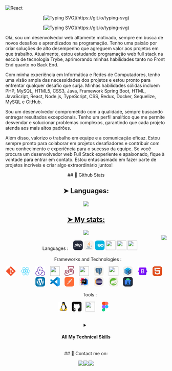 
 ![React](https://img.shields.io/badge/React-20232A?style=for-the-badge&logo=react&logoColor=61DAFB)

<div align="center">

[![Typing SVG](https://readme-typing-svg.herokuapp.com/?color=FFFFFF&size=35&center=true&vCenter=true&width=1000&lines=Olá,+Sou+Eduardo+Maurício+Dias;+Seja+bem+vindo+ao+meu+Github!!)](https://git.io/typing-svg)
 
 [![Typing SVG](https://readme-typing-svg.herokuapp.com/?color=FFFFFF&size=35&center=true&vCenter=true&width=1000&lines=Desenvolvedor+Web+Full+Stack!)](https://git.io/typing-svg)
   </div>   

Olá, sou um desenvolvedor web altamente motivado, sempre em busca de novos desafios e aprendizados na programação. Tenho uma paixão por criar soluções de alto desempenho que agreguem valor aos projetos em que trabalho. Atualmente, estou estudando programação web full stack na escola de tecnologia Trybe, aprimorando minhas habilidades tanto no Front End quanto no Back End.

Com minha experiência em Informática e Redes de Computadores, tenho uma visão ampla das necessidades dos projetos e estou pronto para enfrentar qualquer desafio que surja. Minhas habilidades sólidas incluem PHP, MySQL, HTML5, CSS3, Java, Framework Spring Boot, HTML, JavaScript, React, Node.js, TypeScript, CSS, Redux, Docker, Sequelize, MySQL e GitHub.

Sou um desenvolvedor comprometido com a qualidade, sempre buscando entregar resultados excepcionais. Tenho um perfil analítico que me permite desvendar e solucionar problemas complexos, garantindo que cada projeto atenda aos mais altos padrões.

Além disso, valorizo o trabalho em equipe e a comunicação eficaz. Estou sempre pronto para colaborar em projetos desafiadores e contribuir com meu conhecimento e experiência para o sucesso da equipe. Se você procura um desenvolvedor web Full Stack experiente e apaixonado, fique à vontade para entrar em contato. Estou entusiasmado em fazer parte de projetos incríveis e criar algo extraordinário juntos!
 
<div align="center">
   ## 🌟 Github Stats

## ➤ Languages:
<a href="https://github.com/edudias1972">
    <img align="center" src="https://github-readme-stats.anuraghazra1.vercel.app/api/top-langs/?username=edudias1972&layout=compact&theme=radical" />


## ➤ My stats:
<a href="https://github.com/edudias1972">
    <img align="center" src="https://github-readme-stats.anuraghazra1.vercel.app/api?username=edudias1972&theme=radical&show_icons=true" />
</a>  
          
<!---
edudias1972/edudias1972 is a ✨ special ✨ repository because its `README.md` (this file) appears on your GitHub profile.
You can click the Preview link to take a look at your changes.
--->
<div>
<div align="center">
  <img align="right" src="[![image](https://user-images.githubusercontent.com/80340034/213583407-cbdb4a46-6290-4f48-9dec-3f4c06d3e285.png) height="200px" />
  </div>
  &nbsp;&nbsp;
<div align="center">
 &nbsp;&nbsp;   &nbsp;&nbsp;
Languages :  
   &nbsp;&nbsp;
<img src="https://github.com/tandpfun/skill-icons/blob/main/icons/PHP-Dark.svg" width="30" height="30"/> <img src="https://github.com/tandpfun/skill-icons/blob/main/icons/Java-Light.svg" width="30" height="30"/> <img src="https://github.com/tandpfun/skill-icons/blob/main/icons/GoLang.svg" width="30" height="30"/> <img src="https://user-images.githubusercontent.com/25181517/117447155-6a868a00-af3d-11eb-9cfe-245df15c9f3f.png" width="30" height="30"/> <img src="https://user-images.githubusercontent.com/25181517/183890598-19a0ac2d-e88a-4005-a8df-1ee36782fde1.png" width="30" height="30"/> <img src="https://user-images.githubusercontent.com/25181517/183423507-c056a6f9-1ba8-4312-a350-19bcbc5a8697.png" width="30" height="30"/> 
 
</div>
   &nbsp;&nbsp;  &nbsp;&nbsp;
 <div align="center">
    &nbsp;&nbsp;
Frameworks and Technologies : 
 
<img src="https://github.com/devicons/devicon/blob/master/icons/git/git-original.svg" width="30" height="30"/>  &nbsp;&nbsp;
<img src="https://github.com/devicons/devicon/blob/1119b9f84c0290e0f0b38982099a2bd027a48bf1/icons/react/react-original.svg" width="30" height="30"/>  &nbsp;&nbsp;
<img src="https://github.com/devicons/devicon/blob/1119b9f84c0290e0f0b38982099a2bd027a48bf1/icons/redux/redux-original.svg" width="30" height="30"/>  &nbsp;&nbsp;
<img src="https://cdn.jsdelivr.net/gh/devicons/devicon/icons/nodejs/nodejs-plain.svg" width="30" height="30"/>  &nbsp;&nbsp;
<img src="https://github.com/devicons/devicon/blob/master/icons/jest/jest-plain.svg" width="30" height="30"/>  &nbsp;&nbsp;
<img src="https://img.icons8.com/color/344/docker.png" width="30" height="30"/>  &nbsp;&nbsp;
<img src="https://github.com/tandpfun/skill-icons/blob/main/icons/PostgreSQL-Light.svg" width="30" height="30"/>  &nbsp;&nbsp;
<img src="https://www.seekpng.com/png/full/525-5256723_docker-compose-logo.png" width="30" height="30"/>  &nbsp;&nbsp;
<img src="https://github.com/tandpfun/skill-icons/blob/main/icons/Sequelize-Light.svg" width="30" height="30"/>  &nbsp;&nbsp;
<img src="https://github.com/devicons/devicon/blob/master/icons/bootstrap/bootstrap-original.svg" width="30" height="30"/>  &nbsp;&nbsp;
<img src="https://github.com/tandpfun/skill-icons/blob/main/icons/HTML.svg" width="30" height="30"/>  &nbsp;&nbsp;
<img src="https://github.com/tandpfun/skill-icons/blob/main/icons/Wordpress.svg" width="30" height="30"/>  &nbsp;&nbsp;
<img src="https://github.com/devicons/devicon/blob/master/icons/vscode/vscode-original.svg" width="30" height="30"/>  &nbsp;&nbsp;
<img src="https://github.com/tandpfun/skill-icons/blob/main/icons/Postman.svg" width="30" height="30"/>  &nbsp;&nbsp;
<img src="https://github.com/tandpfun/skill-icons/blob/main/icons/Idea-Light.svg" width="30" height="30"/>  &nbsp;&nbsp;
<img src="https://github.com/tandpfun/skill-icons/blob/main/icons/Eclipse-Light.svg" width="30" height="30"/>  &nbsp;&nbsp;
<img src="https://github.com/tandpfun/skill-icons/blob/main/icons/Spring-Light.svg" width="30" height="30"/>  &nbsp;&nbsp;
<img src="https://github.com/tandpfun/skill-icons/blob/main/icons/AndroidStudio-Dark.svg" width="30" height="30"/>  &nbsp;&nbsp; 
 
 </div> 
 <div align="center"> 
&nbsp;&nbsp;   &nbsp;&nbsp;
  Tools :
 
<img src="https://github.com/devicons/devicon/blob/master/icons/linux/linux-original.svg" width="30" height="30"/>  &nbsp;&nbsp;<img src="https://github.com/MateusHoffman/MateusHoffman/blob/main/img/GitHub.svg" width="30" height="30"/>  &nbsp;&nbsp;<img src="https://img.icons8.com/color/344/bash.png" width="30" height="30"/>  &nbsp;&nbsp;
<img src="https://github.com/devicons/devicon/blob/master/icons/figma/figma-original.svg" width="30" height="30"/> &nbsp;&nbsp; 
</div>
&nbsp;&nbsp;

  <details>
    <summary><h4>All My Technical Skills</h4></summary>
<div id='lojc' align="center">

| Languages  | Frameworks | Technologies | Tools | 
|---|---|---|---|
|<div id='lojc' align="center"><span> 🔸Java 🔸Java Spring 🔸Golang  🔸PHP 🔸JavaScript  🔸TypeScript  🔸SQL  🔸MySQl 🔸PostgreSQL 🔸Python </span></div>|<div id='lojc' align="center"><span>React🔸NodeJS🔸Express🔸Jest🔸React Native</span></div>|<div id='lojc' align="center"><span>Git🔸Local Storage🔸HTML🔸CSS🔸Bootstrap🔸React Router🔸React Testing Library🔸Redux🔸Context API🔸Docker🔸Docker Compose🔸MySQL🔸ORM (Sequelize)🔸NoSQL🔸MongoDB🔸ODM (Mongoose)🔸API🔸Mocks/Stub</span></div>|<div id='lojc' align="center"><span>Linux🔸Bash🔸GitHub🔸Visual Studio Code🔸Figma🔸WordPress🔸Shopify🔸MySQL Workbench</span></div>|
  </details>

<br> 
## 📧 Contact me on:
  
<a href = "mailto:edudias1972@gmail.com"><img src="https://img.shields.io/badge/-Gmail-%23333?style=for-the-badge&logo=gmail&logoColor=white" target="_blank"></a>[![](https://img.shields.io/badge/WhatsApp-25D366?style=for-the-badge&logo=whatsapp&logoColor=white)](https://api.whatsapp.com/send?phone=5-(51)99842-0321)<a href="https://www.linkedin.com/in/eduardo-mauricio-dias/" target="_blank"><img src="https://img.shields.io/badge/-LinkedIn-%230077B5?style=for-the-badge&logo=linkedin&logoColor=white" target="_blank"></a> 
  <br>
   
<div>
